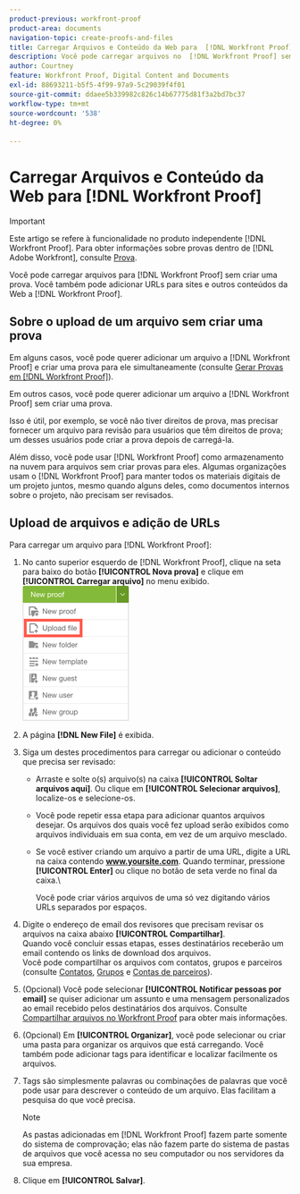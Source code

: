 ```yaml
---
product-previous: workfront-proof
product-area: documents
navigation-topic: create-proofs-and-files
title: Carregar Arquivos e Conteúdo da Web para  [!DNL Workfront Proof]
description: Você pode carregar arquivos no  [!DNL Workfront Proof] sem criar uma prova. Você também pode adicionar URLs para sites e outros conteúdos da Web ao  [!DNL Workfront Proof].
author: Courtney
feature: Workfront Proof, Digital Content and Documents
exl-id: 88693211-b5f5-4f99-97a9-5c29039f4f01
source-git-commit: ddaee5b339982c826c14b67775d81f3a2bd7bc37
workflow-type: tm+mt
source-wordcount: '538'
ht-degree: 0%

---
```


# Carregar Arquivos e Conteúdo da Web para [!DNL Workfront Proof]

>[!IMPORTANT]
>
>Este artigo se refere à funcionalidade no produto independente [!DNL Workfront Proof]. Para obter informações sobre provas dentro de [!DNL Adobe Workfront], consulte [Prova](../../../review-and-approve-work/proofing/proofing.md).

Você pode carregar arquivos para [!DNL Workfront Proof] sem criar uma prova. Você também pode adicionar URLs para sites e outros conteúdos da Web a [!DNL Workfront Proof].

## Sobre o upload de um arquivo sem criar uma prova

Em alguns casos, você pode querer adicionar um arquivo a [!DNL Workfront Proof] e criar uma prova para ele simultaneamente (consulte [Gerar Provas em [!DNL Workfront Proof]](../../../workfront-proof/wp-work-proofsfiles/create-proofs-and-files/generate-proofs.md)).

Em outros casos, você pode querer adicionar um arquivo a [!DNL Workfront Proof] sem criar uma prova.

Isso é útil, por exemplo, se você não tiver direitos de prova, mas precisar fornecer um arquivo para revisão para usuários que têm direitos de prova; um desses usuários pode criar a prova depois de carregá-la.

Além disso, você pode usar [!DNL Workfront Proof] como armazenamento na nuvem para arquivos sem criar provas para eles. Algumas organizações usam o [!DNL Workfront Proof] para manter todos os materiais digitais de um projeto juntos, mesmo quando alguns deles, como documentos internos sobre o projeto, não precisam ser revisados.

## Upload de arquivos e adição de URLs

Para carregar um arquivo para [!DNL Workfront Proof]:

1. No canto superior esquerdo de [!DNL Workfront Proof], clique na seta para baixo do botão **[!UICONTROL Nova prova]** e clique em **[!UICONTROL Carregar arquivo]** no menu exibido.\
   ![Novo botão de prova](assets/new-proof-button-menu.png)

1. A página **[!DNL New File]** é exibida.
1. Siga um destes procedimentos para carregar ou adicionar o conteúdo que precisa ser revisado:

   * Arraste e solte o(s) arquivo(s) na caixa **[!UICONTROL Soltar arquivos aqui]**. Ou clique em **[!UICONTROL Selecionar arquivos]**, localize-os e selecione-os.

   * Você pode repetir essa etapa para adicionar quantos arquivos desejar. Os arquivos dos quais você fez upload serão exibidos como arquivos individuais em sua conta, em vez de um arquivo mesclado.

   * Se você estiver criando um arquivo a partir de uma URL, digite a URL na caixa contendo **www.yoursite.com**. Quando terminar, pressione **[!UICONTROL Enter]** ou clique no botão de seta verde no final da caixa.\

     Você pode criar vários arquivos de uma só vez digitando vários URLs separados por espaços.

1. Digite o endereço de email dos revisores que precisam revisar os arquivos na caixa abaixo **[!UICONTROL Compartilhar]**.\
   Quando você concluir essas etapas, esses destinatários receberão um email contendo os links de download dos arquivos.\
   Você pode compartilhar os arquivos com contatos, grupos e parceiros (consulte [Contatos](https://support.workfront.com/hc/en-us/sections/115000920808-Contacts), [Grupos](https://support.workfront.com/hc/en-us/sections/115000920828-Groups) e [Contas de parceiros](https://support.workfront.com/hc/en-us/sections/115000912107-Partner-accounts)).

1. (Opcional) Você pode selecionar **[!UICONTROL Notificar pessoas por email]** se quiser adicionar um assunto e uma mensagem personalizados ao email recebido pelos destinatários dos arquivos. Consulte [Compartilhar arquivos no Workfront Proof](../../../workfront-proof/wp-work-proofsfiles/share-proofs-and-files/share-files.md) para obter mais informações.

1. (Opcional) Em **[!UICONTROL Organizar]**, você pode selecionar ou criar uma pasta para organizar os arquivos que está carregando. Você também pode adicionar tags para identificar e localizar facilmente os arquivos.
1. Tags são simplesmente palavras ou combinações de palavras que você pode usar para descrever o conteúdo de um arquivo. Elas facilitam a pesquisa do que você precisa.

   >[!NOTE]
   >
   > As pastas adicionadas em [!DNL Workfront Proof] fazem parte somente do sistema de comprovação; elas não fazem parte do sistema de pastas de arquivos que você acessa no seu computador ou nos servidores da sua empresa.

1. Clique em **[!UICONTROL Salvar]**.
